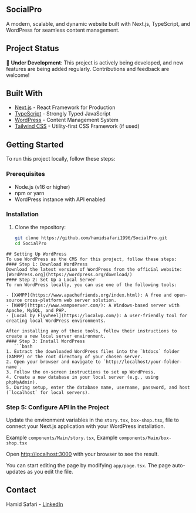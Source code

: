 ## SocialPro
A modern, scalable, and dynamic website built with Next.js, TypeScript, and WordPress for seamless content management.

## Project Status
🚧 **Under Development**: This project is actively being developed, and new features are being added regularly. Contributions and feedback are welcome!
## Built With
- [Next.js](https://nextjs.org/) - React Framework for Production
- [TypeScript](https://www.typescriptlang.org/) - Strongly Typed JavaScript
- [WordPress](https://wordpress.org/) - Content Management System
- [Tailwind CSS](https://tailwindcss.com/) - Utility-first CSS Framework (if used)

## Getting Started
To run this project locally, follow these steps:
### Prerequisites
- Node.js (v16 or higher)
- npm or yarn
- WordPress instance with API enabled

### Installation
1. Clone the repository:
   ```bash
   git clone https://github.com/hamidsafari1996/SocialPro.git
   cd SocialPro
```
## Setting Up WordPress
To use WordPress as the CMS for this project, follow these steps:
#### Step 1: Download WordPress
Download the latest version of WordPress from the official website:
[WordPress.org](https://wordpress.org/download/)
#### Step 2: Set Up a Local Server
To run WordPress locally, you can use one of the following tools:

- [XAMPP](https://www.apachefriends.org/index.html): A free and open-source cross-platform web server solution.
- [WAMP](https://www.wampserver.com/): A Windows-based server with Apache, MySQL, and PHP.
- [Local by Flywheel](https://localwp.com/): A user-friendly tool for creating local WordPress environments.

After installing any of these tools, follow their instructions to create a new local server environment.
#### Step 3: Install WordPress
   ```bash
1. Extract the downloaded WordPress files into the `htdocs` folder (XAMPP) or the root directory of your chosen server.
2. Open your browser and navigate to `http://localhost/your-folder-name`.
3. Follow the on-screen instructions to set up WordPress.
4. Create a new database in your local server (e.g., using phpMyAdmin).
5. During setup, enter the database name, username, password, and host (`localhost` for local servers).
```

### Step 5: Configure API in the Project
Update the environment variables in the `story.tsx`, `box-shop.tsx`, file to connect your Next.js application with your WordPress installation.

Example `components/Main/story.tsx`,
Example `components/Main/box-shop.tsx`


Open [http://localhost:3000](http://localhost:3000) with your browser to see the result.

You can start editing the page by modifying `app/page.tsx`. The page auto-updates as you edit the file.

## Contact
Hamid Safari - [LinkedIn](https://linkedin.com/in/hamidsafari)